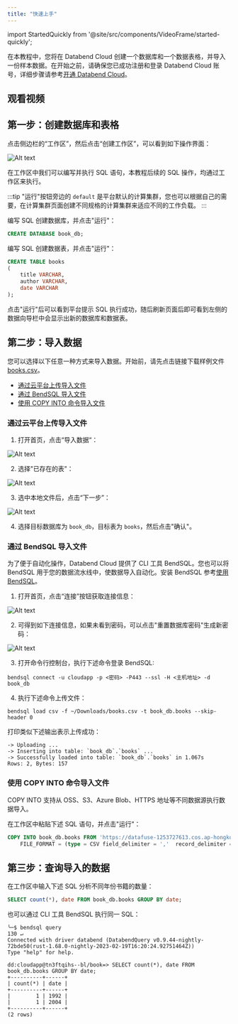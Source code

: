 ```yaml
---
title: "快速上手"
---
```

import StartedQuickly from '@site/src/components/VideoFrame/started-quickly';

在本教程中，您将在 Databend Cloud 创建一个数据库和一个数据表格，并导入一份样本数据。在开始之前，请确保您已成功注册和登录 Databend Cloud 账号，详细步骤请参考[开通 Databend Cloud](00-activate.md)。

## 观看视频

<StartedQuickly />

## 第一步：创建数据库和表格

点击侧边栏的“工作区”，然后点击“创建工作区”，可以看到如下操作界面：

![Alt text](@site/static/img/documents_cn/getting-started/t1-1.png)

在工作区中我们可以编写并执行 SQL 语句，本教程后续的 SQL 操作，均通过工作区来执行。

:::tip
"运行"按钮旁边的 `default` 是平台默认的计算集群，您也可以根据自己的需要，在计算集群页面创建不同规格的计算集群来适应不同的工作负载。
:::

编写 SQL 创建数据库，并点击"运行"：

```sql
CREATE DATABASE book_db;
```
编写 SQL 创建数据表，并点击"运行"：

```sql
CREATE TABLE books
(
    title VARCHAR,
    author VARCHAR,
    date VARCHAR
);
```

点击"运行"后可以看到平台提示 SQL 执行成功，随后刷新页面后即可看到左侧的数据向导栏中会显示出新的数据库和数据表。

## 第二步：导入数据

您可以选择以下任意一种方式来导入数据。开始前，请先点击链接下载样例文件 [books.csv](https://datafuse-1253727613.cos.ap-hongkong.myqcloud.com/data/books.csv)。

- [通过云平台上传导入文件](#通过云平台上传导入文件)
- [通过 BendSQL 导入文件](#通过-bendsql-导入文件)
- [使用 COPY INTO 命令导入文件](#使用-copy-into-命令导入文件)

### 通过云平台上传导入文件

1. 打开首页，点击“导入数据“：

![Alt text](@site/static/img/documents_cn/getting-started/t1-2.png)

2. 选择"已存在的表"：

![Alt text](@site/static/img/documents_cn/getting-started/t1-3.png)

3. 选中本地文件后，点击“下一步”：

![Alt text](@site/static/img/documents_cn/getting-started/t1-4.png)

4. 选择目标数据库为 `book_db`，目标表为 `books`，然后点击"确认"。

### 通过 BendSQL 导入文件

为了便于自动化操作，Databend Cloud 提供了 CLI 工具 BendSQL。您也可以将 BendSQL 用于您的数据流水线中，使数据导入自动化。安装 BendSQL 参考[使用 BendSQL](05-clients/09-bendsql.md)。

1. 打开首页，点击“连接”按钮获取连接信息：

![Alt text](@site/static/img/documents_cn/getting-started/t1-5.png)

2. 可得到如下连接信息，如果未看到密码，可以点击"重置数据库密码"生成新密码：

![Alt text](@site/static/img/documents_cn/getting-started/t1-6.png)

3. 打开命令行控制台，执行下述命令登录 BendSQL:

```shell
bendsql connect -u cloudapp -p <密码> -P443 --ssl -H <主机地址> -d book_db
```

4. 执行下述命令上传文件：

```shell
bendsql load csv -f ~/Downloads/books.csv -t book_db.books --skip-header 0
```

打印类似下述输出表示上传成功：

```shell
-> Uploading ...
-> Inserting into table: `book_db`.`books` ...
-> Successfully loaded into table: `book_db`.`books` in 1.067s
Rows: 2, Bytes: 157
```

### 使用 COPY INTO 命令导入文件

COPY INTO 支持从 OSS、S3、Azure Blob、HTTPS 地址等不同数据源执行数据导入。

在工作区中粘贴下述 SQL 语句，并点击"运行"：

```sql
COPY INTO book_db.books FROM 'https://datafuse-1253727613.cos.ap-hongkong.myqcloud.com/data/books.csv'
    FILE_FORMAT = (type = CSV field_delimiter = ','  record_delimiter = '\n' skip_header = 0);
```

## 第三步：查询导入的数据

在工作区中输入下述 SQL 分析不同年份书籍的数量：

```sql
SELECT count(*), date FROM book_db.books GROUP BY date;
```

也可以通过 CLI 工具 BendSQL 执行同一 SQL：

```shell
╰─$ bendsql query                                                                                                                                                                                                                                                       130 ↵
Connected with driver databend (DatabendQuery v0.9.44-nightly-72bde50(rust-1.68.0-nightly-2023-02-19T16:20:24.92751464Z))
Type "help" for help.

dd:cloudapp@tn3ftqihs--bl/book=> SELECT count(*), date FROM book_db.books GROUP BY date;
+----------+------+
| count(*) | date |
+----------+------+
|        1 | 1992 |
|        1 | 2004 |
+----------+------+
(2 rows)
```